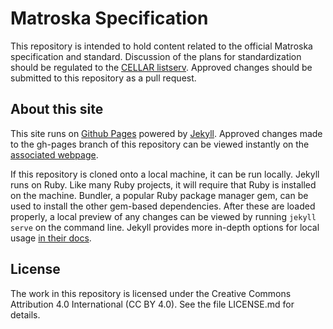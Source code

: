 # Matroska Specification

This repository is intended to hold content related to the official Matroska specification and standard. Discussion of the plans for standardization should be regulated to the [CELLAR listserv](https://datatracker.ietf.org/wg/cellar/charter/). Approved changes should be submitted to this repository as a pull request.

## About this site

This site runs on [Github Pages](https://pages.github.com/) powered by [Jekyll](https://github.com/jekyll/jekyll/blob/master/README.markdown). Approved changes made to the gh-pages branch of this repository can be viewed instantly on the [associated webpage](http://ablwr.github.io/mkv_jekyll_poc/).

If this repository is cloned onto a local machine, it can be run locally. Jekyll runs on Ruby. Like many Ruby projects, it will require that Ruby is installed on the machine. Bundler, a popular Ruby package manager gem, can be used to install the other gem-based dependencies. After these are loaded properly, a local preview of any changes can be viewed by running `jekyll serve` on the command line. Jekyll provides more in-depth options for local usage [in their docs](https://jekyllrb.com/docs/usage/).

## License

The work in this repository is licensed under the Creative Commons
Attribution 4.0 International (CC BY 4.0). See the file
LICENSE.md for details.
